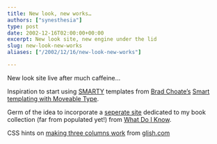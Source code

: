 ```yaml
---
title: New look, new works…
authors: ["synesthesia"]
type: post
date: 2002-12-16T02:00:00+00:00
excerpt: New look site, new engine under the lid
slug: new-look-new-works 
aliases: ["/2002/12/16/new-look-new-works"]

---
```

New look site live after much caffeine&#8230;
  
Inspiration to start using [SMARTY][1] templates from [Brad Choate&#8217;s][2] [Smart templating with Moveable Type][3].
  
Germ of the idea to incorporate a [seperate site][4] dedicated to my book collection (far from populated yet!) from [What Do I Know][5].
  
CSS hints on [making three columns work][6] from [glish.com][7]

 [1]: https://smarty.php.net/
 [2]: https://www.bradchoate.com/
 [3]: https://www.bradchoate.com/past/001041.php
 [4]: https://www.synesthesia.co.uk/library/
 [5]: https://whatdoiknow.org/
 [6]: https://glish.com/css/7.asp
 [7]: https://glish.com/css/